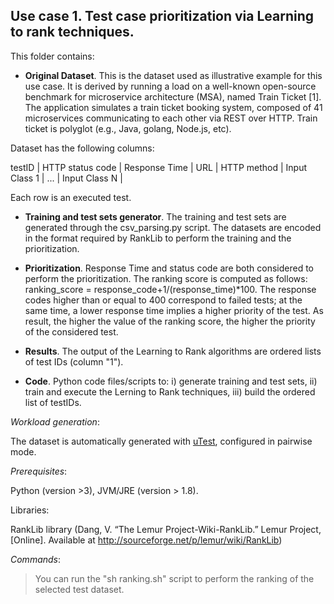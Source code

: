 
## Use case 1. Test case prioritization via Learning to rank techniques. 

This folder contains: 
- **Original Dataset**. This is the dataset used as illustrative example for this use case. It is derived by running a load on a well-known open-source benchmark for microservice  architecture (MSA), named Train Ticket [1].  The application simulates a train ticket booking system, composed of 41 microservices communicating to each other via REST over HTTP. Train ticket is  polyglot (e.g., Java, golang, Node.js, etc). 

Dataset has the following columns: 

testID | HTTP status code | Response Time | URL | HTTP method | Input Class 1 | ... | Input Class N |

Each row is an executed test. 

- **Training and test sets generator**. The training and test sets are generated through the csv_parsing.py script. The datasets are encoded in the format required by RankLib to perform the training and the prioritization.

- **Prioritization**. Response Time and status code are both considered to perform the prioritization. The ranking score is computed as follows: ranking_score = response_code+1/(response_time)*100. The response codes higher than or equal to 400 correspond to failed tests; at the same time, a lower  response time implies a higher  priority of the test. As result, the higher the value of the ranking score, the higher the priority of the considered test.

- **Results**. The output of the Learning to Rank algorithms are ordered lists of test IDs (column "1").


- **Code**. Python code files/scripts to: i) generate training and test sets, ii) train and execute the Lerning to Rank techniques, iii) build the ordered list of testIDs. 

*Workload generation*: 

The dataset is automatically generated with [uTest](https://github.com/uDEVOPS2020/uTest), configured in pairwise mode. 

*Prerequisites*: 

Python (version >3), JVM/JRE (version > 1.8). 

Libraries: 

RankLib library (Dang, V. “The Lemur Project-Wiki-RankLib.” Lemur Project,[Online]. Available at http://sourceforge.net/p/lemur/wiki/RankLib)


*Commands*: 

>  You can run the "sh ranking.sh" script to perform the ranking of the selected test dataset.

